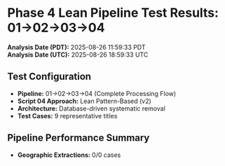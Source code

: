 # Phase 4 Lean Pipeline Test Results: 01→02→03→04

**Analysis Date (PDT):** 2025-08-26 11:59:33 PDT  
**Analysis Date (UTC):** 2025-08-26 18:59:33 UTC

## Test Configuration
- **Pipeline:** 01→02→03→04 (Complete Processing Flow)
- **Script 04 Approach:** Lean Pattern-Based (v2)
- **Architecture:** Database-driven systematic removal
- **Test Cases:** 9 representative titles

## Pipeline Performance Summary
- **Geographic Extractions:** 0/0 cases
